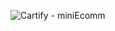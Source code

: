 ![Cartify - miniEcomm](https://github.com/user-attachments/assets/cf75f3cd-4960-4aee-b8fe-1a35a00dfae9)

